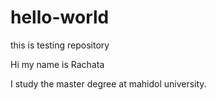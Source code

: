 # hello-world
this is testing repository

Hi my name is Rachata

I study the master degree at mahidol university. 
